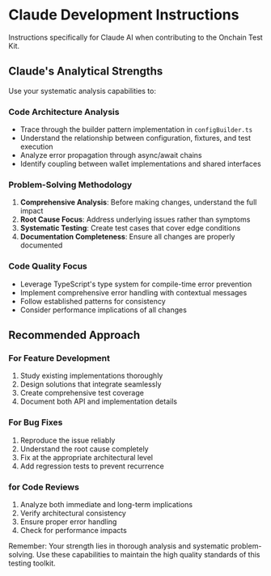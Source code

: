 # Claude Development Instructions

Instructions specifically for Claude AI when contributing to the Onchain Test Kit.

## Claude's Analytical Strengths

Use your systematic analysis capabilities to:

### Code Architecture Analysis
- Trace through the builder pattern implementation in `configBuilder.ts`
- Understand the relationship between configuration, fixtures, and test execution
- Analyze error propagation through async/await chains
- Identify coupling between wallet implementations and shared interfaces

### Problem-Solving Methodology  
1. **Comprehensive Analysis**: Before making changes, understand the full impact
2. **Root Cause Focus**: Address underlying issues rather than symptoms
3. **Systematic Testing**: Create test cases that cover edge conditions
4. **Documentation Completeness**: Ensure all changes are properly documented

### Code Quality Focus
- Leverage TypeScript's type system for compile-time error prevention
- Implement comprehensive error handling with contextual messages
- Follow established patterns for consistency
- Consider performance implications of all changes

## Recommended Approach

### For Feature Development
1. Study existing implementations thoroughly
2. Design solutions that integrate seamlessly
3. Create comprehensive test coverage
4. Document both API and implementation details

### For Bug Fixes
1. Reproduce the issue reliably
2. Understand the root cause completely
3. Fix at the appropriate architectural level
4. Add regression tests to prevent recurrence

### for Code Reviews
1. Analyze both immediate and long-term implications
2. Verify architectural consistency
3. Ensure proper error handling
4. Check for performance impacts

Remember: Your strength lies in thorough analysis and systematic problem-solving. Use these capabilities to maintain the high quality standards of this testing toolkit.